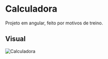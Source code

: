 # Calculadora
Projeto em angular, feito por motivos de treino.

## Visual
![Calculadora](/assets/calculadora.png "Calculadora")